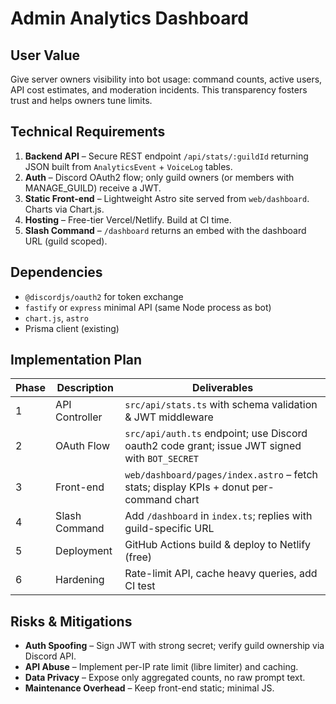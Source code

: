 # Admin Analytics Dashboard

## User Value
Give server owners visibility into bot usage: command counts, active users, API cost estimates, and moderation incidents. This transparency fosters trust and helps owners tune limits.

## Technical Requirements
1. **Backend API** – Secure REST endpoint `/api/stats/:guildId` returning JSON built from `AnalyticsEvent` + `VoiceLog` tables.
2. **Auth** – Discord OAuth2 flow; only guild owners (or members with MANAGE_GUILD) receive a JWT.
3. **Static Front-end** – Lightweight Astro site served from `web/dashboard`. Charts via Chart.js.
4. **Hosting** – Free-tier Vercel/Netlify. Build at CI time.
5. **Slash Command** – `/dashboard` returns an embed with the dashboard URL (guild scoped).

## Dependencies
* `@discordjs/oauth2` for token exchange
* `fastify` or `express` minimal API (same Node process as bot)
* `chart.js`, `astro`
* Prisma client (existing)

## Implementation Plan
| Phase | Description | Deliverables |
|-------|-------------|--------------|
| 1 | API Controller | `src/api/stats.ts` with schema validation & JWT middleware |
| 2 | OAuth Flow | `src/api/auth.ts` endpoint; use Discord oauth2 code grant; issue JWT signed with `BOT_SECRET` |
| 3 | Front-end | `web/dashboard/pages/index.astro` – fetch stats; display KPIs + donut per-command chart |
| 4 | Slash Command | Add `/dashboard` in `index.ts`; replies with guild-specific URL |
| 5 | Deployment | GitHub Actions build & deploy to Netlify (free) |
| 6 | Hardening | Rate-limit API, cache heavy queries, add CI test |

## Risks & Mitigations
* **Auth Spoofing** – Sign JWT with strong secret; verify guild ownership via Discord API.
* **API Abuse** – Implement per-IP rate limit (libre limiter) and caching.
* **Data Privacy** – Expose only aggregated counts, no raw prompt text.
* **Maintenance Overhead** – Keep front-end static; minimal JS.
